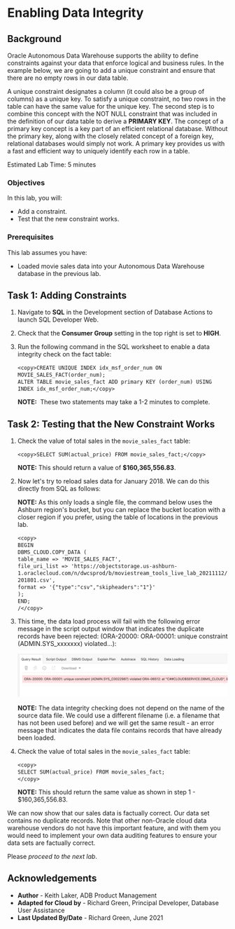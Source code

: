 ﻿
# Enabling Data Integrity

## Background

Oracle Autonomous Data Warehouse supports the ability to define constraints against your data that enforce logical and business rules. In the example below, we are going to add a unique constraint and ensure that there are no empty rows in our data table.

A unique constraint designates a column (it could also be a group of columns) as a unique key. To satisfy a unique constraint, no two rows in the table can have the same value for the unique key. The second step is to combine this concept with the NOT NULL constraint that was included in the definition of our data table to derive a **PRIMARY KEY**. The concept of a primary key concept is a key part of an efficient relational database. Without the primary key, along with the closely related concept of a foreign key, relational databases would simply not work. A primary key provides us with a fast and efficient way to uniquely identify each row in a table.   

Estimated Lab Time: 5 minutes

### Objectives

In this lab, you will:

*   Add a constraint.
*   Test that the new constraint works.

### Prerequisites

This lab assumes you have:

- Loaded movie sales data into your Autonomous Data Warehouse database in the previous lab.

## Task 1: Adding Constraints

1. Navigate to **SQL** in the Development section of Database Actions to launch SQL Developer Web.

2. Check that the **Consumer Group** setting in the top right is set to **HIGH**.

3. Run the following command in the SQL worksheet to enable a data integrity check on the fact table:

    ```
    <copy>CREATE UNIQUE INDEX idx_msf_order_num ON MOVIE_SALES_FACT(order_num);
    ALTER TABLE movie_sales_fact ADD primary KEY (order_num) USING INDEX idx_msf_order_num;</copy>
    ```
    **NOTE:**  These two statements may take a 1-2 minutes to complete.

## Task 2: Testing that the New Constraint Works

1. Check the value of total sales in the `movie_sales_fact` table:

    ```
    <copy>SELECT SUM(actual_price) FROM movie_sales_fact;</copy>
    ```
    **NOTE:** This should return a value of **$160,365,556.83**.

2. Now let's try to reload sales data for January 2018. We can do this directly from SQL as follows:

    **NOTE:** As this only loads a single file, the command below uses the Ashburn region's bucket, but you can replace the bucket location with a closer region if you prefer, using the table of locations in the previous lab.

    ```
    <copy>
    BEGIN
    DBMS_CLOUD.COPY_DATA (
    table_name => 'MOVIE_SALES_FACT',
    file_uri_list => 'https://objectstorage.us-ashburn-1.oraclecloud.com/n/dwcsprod/b/moviestream_tools_live_lab_20211112/o/moviesales/d1184_movie_sales_fact_m-201801.csv',
    format => '{"type":"csv","skipheaders":"1"}'
    );
    END;
    /</copy>
    ```

3. This time, the data load process will fail with the following error message in the script output window that indicates the duplicate records have been rejected: (ORA-20000: ORA-00001: unique constraint (ADMIN.SYS_xxxxxxx) violated...):

    ![Error message showing duplicates](images/sql-data-loading-lab3-step2-substep3.png)

    **NOTE:** The data integrity checking does not depend on the name of the source data file. We could use a different filename (i.e. a filename that has not been used before) and we will get the same result - an error message that indicates the data file contains records that have already been loaded.

4. Check the value of total sales in the `movie_sales_fact` table:

    ```
    <copy>
    SELECT SUM(actual_price) FROM movie_sales_fact;
    </copy>
    ```

    **NOTE:** This should return the same value as shown in step 1 - $160,365,556.83.

We can now show that our sales data is factually correct. Our data set contains no duplicate records. Note that other non-Oracle cloud data warehouse vendors do not have this important feature, and with them you would need to implement your own data auditing features to ensure your data sets are factually correct.

Please *proceed to the next lab*.

## Acknowledgements

* **Author** - Keith Laker, ADB Product Management
* **Adapted for Cloud by** - Richard Green, Principal Developer, Database User Assistance
* **Last Updated By/Date** - Richard Green, June 2021
